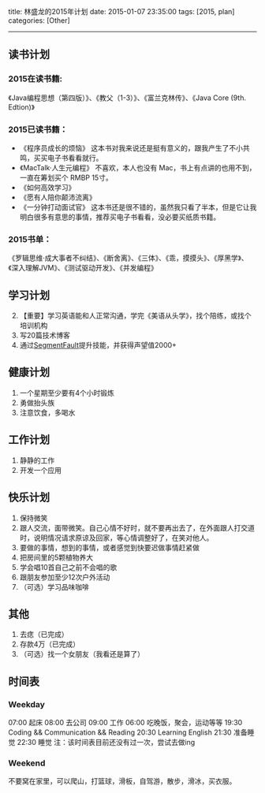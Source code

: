 title: 林盛龙的2015年计划
date: 2015-01-07 23:35:00
tags: [2015, plan]
categories: [Other]

---

## 读书计划
### 2015在读书籍:
《Java编程思想（第四版）》、《教父（1-3）》、《富兰克林传》、《Java Core (9th. Edtion)》

### 2015已读书籍：
+ 《程序员成长的烦恼》
这本书对我来说还是挺有意义的，跟我产生了不小共鸣，买买电子书看看就行。
+ 《MacTalk·人生元编程》
不喜欢，本人也没有 Mac，书上有点讲的也用不到，一直在筹划买个 RMBP 15寸。
+ 《如何高效学习》
+ 《愿有人陪你颠沛流离》
+ 《一分钟打动面试官》
这本书还是很不错的，虽然我只看了半本，但是它让我明白很多有意思的事情，推荐买电子书看看，没必要买纸质书籍。

### 2015书单：
《罗辑思维·成大事者不纠结》、《断舍离》、《三体》、《乖，摸摸头》、《厚黑学》、《深入理解JVM》、《测试驱动开发》、《并发编程》

## 学习计划
2. 【重要】学习英语能和人正常沟通，学完《美语从头学》，找个陪练，或找个培训机构
3. 写20篇技术博客
4. 通过[SegmentFault]()提升技能，并获得声望值2000+

## 健康计划
1. 一个星期至少要有4个小时锻炼
2. 勇做抬头族
3. 注意饮食，多喝水

## 工作计划
1. 静静的工作
2. 开发一个应用

## 快乐计划
1. 保持微笑
2. 跟人交流，面带微笑。自己心情不好时，就不要再出去了，在外面跟人打交道时，说明情况请求原谅及回家，等心情调整好了，在笑对他人。
3. 要做的事情，想到的事情，或者感觉到快要迟做事情赶紧做
4. 把房间里的5颗植物养大
5. 学会唱10首自己之前不会唱的歌
6. 跟朋友参加至少12次户外活动
7. （可选）学习品味咖啡

## 其他
1. 去痣（已完成）
2. 存款4万（已完成）
3. （可选）找一个女朋友（我看还是算了）

## 时间表

### Weekday
07:00 起床
08:00 去公司
09:00 工作
06:00 吃晚饭，聚会，运动等等
19:30 Coding && Communication && Reading
20:30 Learning English
21:30 准备睡觉
22:30 睡觉
注：该时间表目前还没有过一次，尝试去做ing

### Weekend
不要窝在家里，可以爬山，打篮球，滑板，自驾游，散步，滑冰，买衣服。
